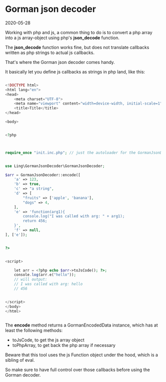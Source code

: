 Gorman json decoder
========
2020-05-28




Working with php and js, a common thing to do is to convert a php array into a js array-object using
php's **json_decode** function.


The **json_decode** function works fine, but does not translate callbacks written as php strings to actual js callbacks.


That's where the Gorman json decoder comes handy.

It basically let you define js callbacks as strings in php land, like this:



```php 

<!DOCTYPE html>
<html lang="en">
<head>
    <meta charset="UTF-8">
    <meta name="viewport" content="width=device-width, initial-scale=1">
    <title>Title</title>
</head>

<body>


<?php



require_once "init.inc.php"; // just the autoloader for the GormanJsonDecoder


use Ling\GormanJsonDecoder\GormanJsonDecoder;

$arr = GormanJsonDecoder::encode([
    'a' => 123,
    'b' => true,
    'c' => "a string",
    'd' => [
        "fruits" => ['apple', 'banana'],
        "dogs" => 4,
    ],
    'e' => 'function(arg1){
        console.log("I was called with arg: " + arg1);
        return 456;
    }',
    'f' => null,
], ['e']);


?>


<script>

    let arr = <?php echo $arr->toJsCode(); ?>;
    console.log(arr.e("hello"));
    // will output:
    // I was called with arg: hello
    // 456


</script>
</body>
</html>
 

```




The **encode** method returns a GormanEncodedData instance, which has at least the following methods:

- toJsCode, to get the js array object 
- toPhpArray, to get back the php array if necessary



Beware that this tool uses the js Function object under the hood, which is a sibling of eval.

So make sure to have full control over those callbacks before using the Gorman decoder. 


